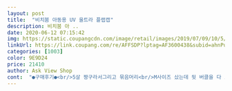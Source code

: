 ```yaml
---
layout: post 
title:  "비치붐 아동용 UV 울트라 플랩캡" 
description: 비치붐 아 ..
date: 2020-06-12 07:15:42 
img: https://static.coupangcdn.com/image/retail/images/2019/07/09/10/5/5a9a1257-36e7-4689-bc29-a30e4bd8e23c.jpg 
linkUrl: https://link.coupang.com/re/AFFSDP?lptag=AF3600438&subid=ahnPublicAsk&pageKey=255793043&itemId=802736594&vendorItemId=5040321398&traceid=V0-113-81e9a5f8a6a5f36a 
categories: [1003] 
color: 9E9D24 
price: 21410 
author: Ask View Shop 
cont:  "●구매후기●<br/>5살 짱구라서그리고 묶음머리<br/>M사이즈 샀는데 뒷 버클을 다 조여도 조금 넉넉하네요<br/>가격생각하면.<br/>.<br/> 별로 추천하고 싶진 않네요ㅎㅎㅎ<br/>가격이 만원정도만 됐어도 제것도 샀을거 같은데... <br/>... <br/><br/>가면.<br/> 씌워볼테지요.<br/>^^<br/>구매가격 : 19,220원<br/>귀욤손녀 생각해서 사둡니다<br/>그래도 다른 플랩캡 비교하면 확실히 얼굴전체가 커버되서 그건 너무 좋아요! 일반 플랩캡들은 옆 볼은 전혀 커버가 안되는거 같더라구요.<br/> 끈도 밖으로 달려있어 커버되는 면적이 적어지는데 일조하는거 같구요.<br/> 챙만 잘 유지되서 오래쓰면 좋겠는데... <br/>... <br/>.<br/><br/>꽉 맞게들어가네요.<br/> 머리둘레<br/>네이비.<br/>아이보리도 사고싶네요.<br/><br/>다른 플랩캡보다 잘 가려준다.<br/>는 장점 하나만으로 샀는데,<br/>다행히 깔끔한거배송.<br/>감사합니다.<br/><br/>다행히 받아보니 기포는 없는거 같았는데<br/>닿지않게 방!떠서 시원하겠고<br/>더운나라에서 사니 얼굴 많이타서<br/>딸 쓸게 아니라 아들 쓸거였으면 그냥 좀 타게 냅두자하고 다른거 샀을거 같아요ㅎㅎㅎㅎ<br/>모자가 수영장,해수욕장 아니고 그냥 외출할때 써도 크게 이상하진 않아서 자주자주 쓰고 나가려구요.<br/>ㅎ<br/>사이즈는 4세 보통머리여아 뒤 조절끈 바짝 잡아당기면 딱 맞아요 그리고 얼굴끈을 조여놓으면 벗겨질지언정 날아가진 않으니 다행이구요ㅎ 제주라 바람이 세서 모자 잘 날아가거든요.<br/>.<br/><br/>살살 빨아서 말리니 다시 없어지긴 했어요.<br/><br/>색도 너무진하지않고 예쁘네요.<br/><br/>쓸수있을꺼같아요.<br/> 제가대충써보니<br/>원에서 수영한다고 보내고 오후에 젖은채 받았는데 젖은상태는 기포가 뽀글뽀글 올라와있더라구요<br/>저는 이거 주문하면서 진짜 기포없는거 오기만 바래고 불렀어요ㅎ<br/>저는 챙이 넓은거 하나만 보고 가격대 높아도 주문한건데요<br/>제가 눌러쓰고 사진찍어봤네요.<br/><br/>좀 큰편인데.<br/>ㅋ  선물로샀어요.<br/><br/>좀클듯하지만 대충 조여쓰면 편히<br/>참!기포가많다해서 걱정? 했는데<br/>챙도 넓고 뒷부분도 넓어서 햇빛은 충분히 가리겠어요!!! 굿 만족합니다!!!<br/>챙도 하드한편은 아니라 몇번 쓰고나면 흐물거리지 않을까 걱정도 되는편이구요.<br/><br/>첫째 늘어트린옆천이얼굴에<br/>할인하길래 바로 샀어요 18개월 아기 어린이집에 보내려고 주문했어요<br/>해도 쓸수있게 아예 넉넉하게 주문!<br/>후기에서 말하는 기포는 하나도 안보여서 다행이였어요<br/>" 
---
```

